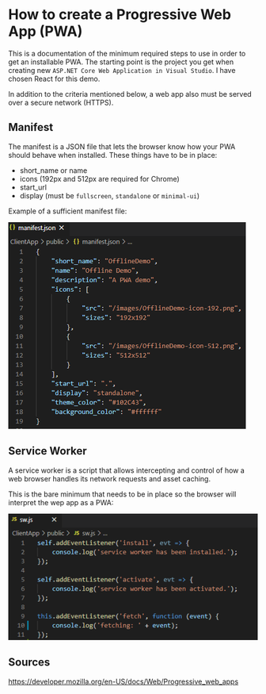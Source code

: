 # How to create a Progressive Web App (PWA)

This is a documentation of the minimum required steps to use in order to get an installable PWA. The starting point is the project you get when creating new `ASP.NET Core Web Application in Visual Studio`. I have chosen React for this demo.

In addition to the criteria mentioned below, a web app also must be served over a secure network (HTTPS).

## Manifest

The manifest is a JSON file that lets the browser know how your PWA should behave when installed.
These things have to be in place:

- short_name or name
- icons (192px and 512px are required for Chrome)
- start_url
- display (must be `fullscreen`, `standalone` or `minimal-ui`)

Example of a sufficient manifest file:

![manifest.json file](Screenshots/Screenshot4.png)

## Service Worker

A service worker is a script that allows intercepting and control of how a web browser handles its network requests and asset caching.

This is the bare minimum that needs to be in place so the browser will interpret the wep app as a PWA:

![sw.js file](Screenshots/Screenshot3.png)

## Sources

https://developer.mozilla.org/en-US/docs/Web/Progressive_web_apps